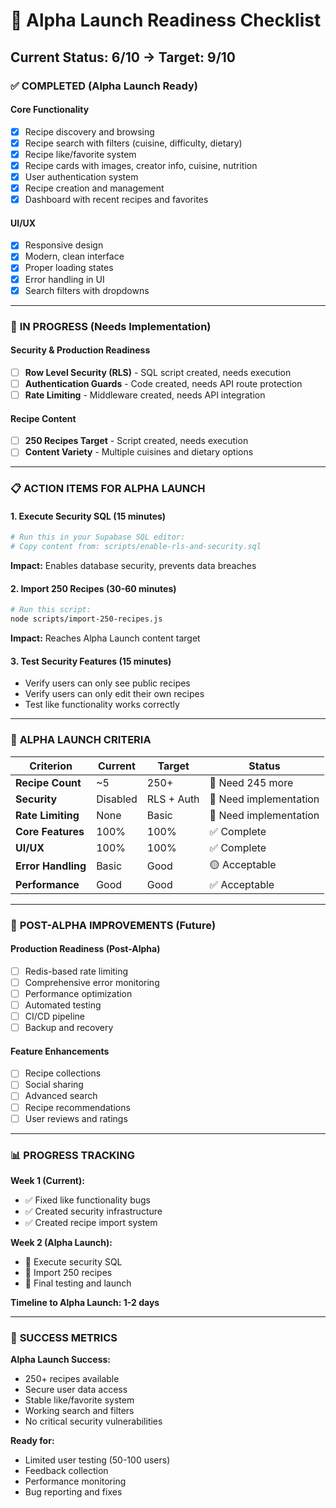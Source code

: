 # 🚀 Alpha Launch Readiness Checklist

## Current Status: 6/10 → Target: 9/10

### ✅ **COMPLETED (Alpha Launch Ready)**

#### **Core Functionality**
- [x] Recipe discovery and browsing
- [x] Recipe search with filters (cuisine, difficulty, dietary)
- [x] Recipe like/favorite system
- [x] Recipe cards with images, creator info, cuisine, nutrition
- [x] User authentication system
- [x] Recipe creation and management
- [x] Dashboard with recent recipes and favorites

#### **UI/UX**
- [x] Responsive design
- [x] Modern, clean interface
- [x] Proper loading states
- [x] Error handling in UI
- [x] Search filters with dropdowns

---

### 🔧 **IN PROGRESS (Needs Implementation)**

#### **Security & Production Readiness**
- [ ] **Row Level Security (RLS)** - SQL script created, needs execution
- [ ] **Authentication Guards** - Code created, needs API route protection
- [ ] **Rate Limiting** - Middleware created, needs API integration

#### **Recipe Content**
- [ ] **250 Recipes Target** - Script created, needs execution
- [ ] **Content Variety** - Multiple cuisines and dietary options

---

### 📋 **ACTION ITEMS FOR ALPHA LAUNCH**

#### **1. Execute Security SQL (15 minutes)**
```bash
# Run this in your Supabase SQL editor:
# Copy content from: scripts/enable-rls-and-security.sql
```
**Impact:** Enables database security, prevents data breaches

#### **2. Import 250 Recipes (30-60 minutes)**
```bash
# Run this script:
node scripts/import-250-recipes.js
```
**Impact:** Reaches Alpha Launch content target

#### **3. Test Security Features (15 minutes)**
- Verify users can only see public recipes
- Verify users can only edit their own recipes
- Test like functionality works correctly

---

### 🎯 **ALPHA LAUNCH CRITERIA**

| Criterion | Current | Target | Status |
|-----------|---------|---------|---------|
| **Recipe Count** | ~5 | 250+ | 🔴 Need 245 more |
| **Security** | Disabled | RLS + Auth | 🔴 Need implementation |
| **Rate Limiting** | None | Basic | 🔴 Need implementation |
| **Core Features** | 100% | 100% | ✅ Complete |
| **UI/UX** | 100% | 100% | ✅ Complete |
| **Error Handling** | Basic | Good | 🟡 Acceptable |
| **Performance** | Good | Good | ✅ Acceptable |

---

### 🚀 **POST-ALPHA IMPROVEMENTS (Future)**

#### **Production Readiness (Post-Alpha)**
- [ ] Redis-based rate limiting
- [ ] Comprehensive error monitoring
- [ ] Performance optimization
- [ ] Automated testing
- [ ] CI/CD pipeline
- [ ] Backup and recovery

#### **Feature Enhancements**
- [ ] Recipe collections
- [ ] Social sharing
- [ ] Advanced search
- [ ] Recipe recommendations
- [ ] User reviews and ratings

---

### 📊 **PROGRESS TRACKING**

**Week 1 (Current):**
- ✅ Fixed like functionality bugs
- ✅ Created security infrastructure
- ✅ Created recipe import system

**Week 2 (Alpha Launch):**
- 🔄 Execute security SQL
- 🔄 Import 250 recipes
- 🔄 Final testing and launch

**Timeline to Alpha Launch: 1-2 days**

---

### 🎉 **SUCCESS METRICS**

**Alpha Launch Success:**
- 250+ recipes available
- Secure user data access
- Stable like/favorite system
- Working search and filters
- No critical security vulnerabilities

**Ready for:**
- Limited user testing (50-100 users)
- Feedback collection
- Performance monitoring
- Bug reporting and fixes
